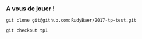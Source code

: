 ###  A vous de jouer !

```
git clone git@github.com:RudyBaer/2017-tp-test.git
```

```
git checkout tp1
```
